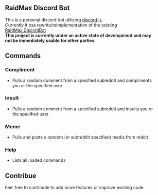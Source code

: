 ## RaidMax Discord Bot
This is a personal discord bot utilizing [discord.js](https://discord.js.org/).  
Currently it osa rewrite/reimplementation of the existing [RaidMax.DiscordBot](https://github.com/RaidMax/RaidMax.DiscordBot)  
**This project is currently under an active state of development and may not be immediately usable for other parties**

## Commands
### Compliment
- Pulls a random comment from a specified subreddit and compliments you or the specified user
### Insult
- Pulls a random comment from a specified subreddit and insults you or the specified user
### Meme
- Pulls and posts a random (or subreddit specified) media from reddit
### Help
- Lists all loaded commands

## Contribue
Feel free to contribute to add more features or improve existing code
